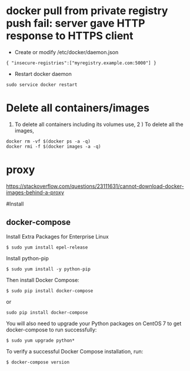 # docker pull from private registry push fail: server gave HTTP response to HTTPS client 

* Create or modify /etc/docker/daemon.json
```
{ "insecure-registries":["myregistry.example.com:5000"] }
```
* Restart docker daemon 
```
sudo service docker restart
```

# Delete all containers/images
1) To delete all containers including its volumes use,
2 ) To delete all the images,
```
docker rm -vf $(docker ps -a -q)
docker rmi -f $(docker images -a -q)
```

# proxy
https://stackoverflow.com/questions/23111631/cannot-download-docker-images-behind-a-proxy

#Install
## docker-compose
Install Extra Packages for Enterprise Linux
```
$ sudo yum install epel-release
```
Install python-pip
```
$ sudo yum install -y python-pip
```
Then install Docker Compose:
```
$ sudo pip install docker-compose
```
or
```
sudo pip install docker-compose
```
You will also need to upgrade your Python packages on CentOS 7 to get docker-compose to run successfully:
```
$ sudo yum upgrade python*
```
To verify a successful Docker Compose installation, run:
```
$ docker-compose version
```
